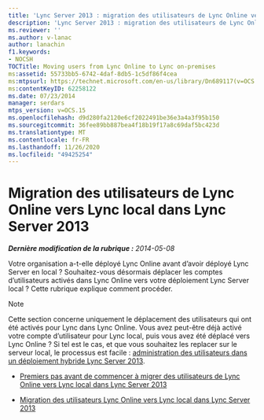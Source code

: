 ```yaml
---
title: 'Lync Server 2013 : migration des utilisateurs de Lync Online vers Lync local'
description: 'Lync Server 2013 : migration des utilisateurs de Lync Online vers Lync local.'
ms.reviewer: ''
ms.author: v-lanac
author: lanachin
f1.keywords:
- NOCSH
TOCTitle: Moving users from Lync Online to Lync on-premises
ms:assetid: 55733bb5-6742-4daf-8db5-1c5df86f4cea
ms:mtpsurl: https://technet.microsoft.com/en-us/library/Dn689117(v=OCS.15)
ms:contentKeyID: 62258122
ms.date: 07/23/2014
manager: serdars
mtps_version: v=OCS.15
ms.openlocfilehash: d9d280fa2120e6cf2022491be36e3a4a3f95b150
ms.sourcegitcommit: 36fee89bb887bea4f18b19f17a8c69daf5bc423d
ms.translationtype: MT
ms.contentlocale: fr-FR
ms.lasthandoff: 11/26/2020
ms.locfileid: "49425254"
---
```

# <a name="moving-users-from-lync-online-to-lync-on-premises-in-lync-server-2013"></a>Migration des utilisateurs de Lync Online vers Lync local dans Lync Server 2013

<div data-xmlns="http://www.w3.org/1999/xhtml">

<div class="topic" data-xmlns="http://www.w3.org/1999/xhtml" data-msxsl="urn:schemas-microsoft-com:xslt" data-cs="https://msdn.microsoft.com/">

<div data-asp="https://msdn2.microsoft.com/asp">



</div>

<div id="mainSection">

<div id="mainBody">

<span> </span>

_**Dernière modification de la rubrique :** 2014-05-08_

Votre organisation a-t-elle déployé Lync Online avant d’avoir déployé Lync Server en local ? Souhaitez-vous désormais déplacer les comptes d’utilisateurs activés dans Lync Online vers votre déploiement Lync Server local ? Cette rubrique explique comment procéder.

<div>


> [!NOTE]  
> Cette section concerne uniquement le déplacement des utilisateurs qui ont été activés pour Lync dans Lync Online. Vous avez peut-être déjà activé votre compte d’utilisateur pour Lync local, puis vous avez été déplacé vers Lync Online ? Si tel est le cas, et que vous souhaitez les replacer sur le serveur local, le processus est facile : <A href="lync-server-2013-administering-users-in-a-hybrid-deployment.md">administration des utilisateurs dans un déploiement hybride Lync Server 2013</A>.



</div>

  - [Premiers pas avant de commencer à migrer des utilisateurs de Lync Online vers Lync local dans Lync Server 2013](lync-server-2013-first-steps-before-you-start-migrating-users-from-lync-online-to-lync-on-premises.md)

  - [Migration des utilisateurs Lync Online vers Lync local dans Lync Server 2013](lync-server-2013-migrating-lync-online-users-to-lync-on-premises.md)

</div>

<span> </span>

</div>

</div>

</div>

